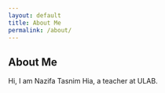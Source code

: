 ```yaml
---
layout: default
title: About Me
permalink: /about/
---
```

## About Me
Hi, I am Nazifa Tasnim Hia, a teacher at ULAB.